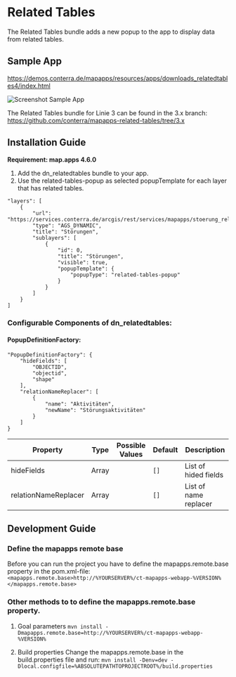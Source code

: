 # Related Tables
The Related Tables bundle adds a new popup to the app to display data from related tables.

## Sample App
https://demos.conterra.de/mapapps/resources/apps/downloads_relatedtables4/index.html

![Screenshot Sample App](https://github.com/conterra/mapapps-contentviewer-relates/blob/master/screenshot.png)

The Related Tables bundle for Linie 3 can be found in the 3.x branch:
https://github.com/conterra/mapapps-related-tables/tree/3.x

## Installation Guide
**Requirement: map.apps 4.6.0**

1. Add the dn_relatedtables bundle to your app.
2. Use the related-tables-popup as selected popupTemplate for each layer that has related tables.

```
"layers": [
    {
        "url": "https://services.conterra.de/arcgis/rest/services/mapapps/stoerung_relates/MapServer",
        "type": "AGS_DYNAMIC",
        "title": "Störungen",
        "sublayers": [
            {
                "id": 0,
                "title": "Störungen",
                "visible": true,
                "popupTemplate": {
                    "popupType": "related-tables-popup"
                }
            }
        ]
    }
]
```

### Configurable Components of dn_relatedtables:

#### PopupDefinitionFactory:
```
"PopupDefinitionFactory": {
    "hideFields": [
        "OBJECTID",
        "objectid",
        "shape"
    ],
    "relationNameReplacer": [
        {
            "name": "Aktivitäten",
            "newName": "Störungsaktivitäten"
        }
    ]
}
```

| Property                        | Type    | Possible Values                                                       | Default                     | Description                                                                                                                            |
|---------------------------------|---------|-----------------------------------------------------------------------|-----------------------------|----------------------------------------------------------------------------------------------------------------------------------------|
| hideFields                      | Array   |                                                                       | ```[]```                    | List of hided fields                                                                                                                   |
| relationNameReplacer            | Array   |                                                                       | ```[]```                    | List of name replacer                                                                                                                  |

## Development Guide
### Define the mapapps remote base
Before you can run the project you have to define the mapapps.remote.base property in the pom.xml-file:
`<mapapps.remote.base>http://%YOURSERVER%/ct-mapapps-webapp-%VERSION%</mapapps.remote.base>`

### Other methods to to define the mapapps.remote.base property.
1. Goal parameters
`mvn install -Dmapapps.remote.base=http://%YOURSERVER%/ct-mapapps-webapp-%VERSION%`

2. Build properties
Change the mapapps.remote.base in the build.properties file and run:
`mvn install -Denv=dev -Dlocal.configfile=%ABSOLUTEPATHTOPROJECTROOT%/build.properties`

